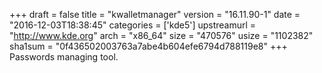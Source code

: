 +++
draft = false
title = "kwalletmanager"
version = "16.11.90-1"
date = "2016-12-03T18:38:45"
categories = ['kde5']
upstreamurl = "http://www.kde.org"
arch = "x86_64"
size = "470576"
usize = "1102382"
sha1sum = "0f436502003763a7abe4b604efe6794d788119e8"
+++
Passwords managing tool.